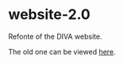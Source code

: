 # website-2.0
Refonte of the DIVA website.

The old one can be viewed [here](https://old-diva-website.000webhostapp.com/).
